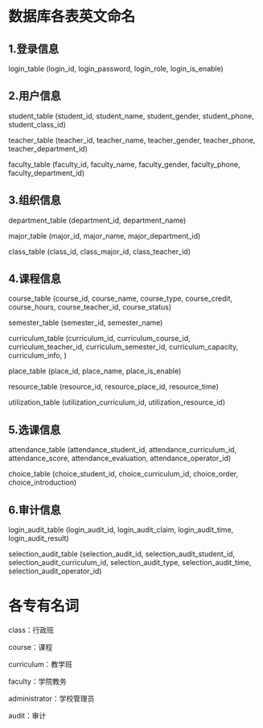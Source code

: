 # 数据库各表英文命名

## 1.登录信息

login_table (login_id, login_password, login_role, login_is_enable)

## 2.用户信息

student_table (student_id, student_name, student_gender, student_phone, student_class_id)

teacher_table (teacher_id, teacher_name, teacher_gender, teacher_phone, teacher_department_id)

faculty_table (faculty_id, faculty_name, faculty_gender, faculty_phone, faculty_department_id)

## 3.组织信息

department_table (department_id, department_name)

major_table (major_id, major_name, major_department_id)

class_table (class_id, class_major_id, class_teacher_id)

## 4.课程信息

course_table (course_id, course_name, course_type, course_credit, course_hours, course_teacher_id, course_status)

semester_table (semester_id, semester_name)

curriculum_table (curriculum_id, curriculum_course_id, curriculum_teacher_id, curriculum_semester_id, curriculum_capacity, curriculum_info, )

place_table (place_id, place_name, place_is_enable)

resource_table (resource_id, resource_place_id, resource_time)

utilization_table (utilization_curriculum_id, utilization_resource_id)

## 5.选课信息

attendance_table (attendance_student_id, attendance_curriculum_id, attendance_score, attendance_evaluation, attendance_operator_id)

choice_table (choice_student_id, choice_curriculum_id, choice_order, choice_introduction)

## 6.审计信息

login_audit_table (login_audit_id, login_audit_claim, login_audit_time, login_audit_result)

selection_audit_table (selection_audit_id, selection_audit_student_id, selection_audit_curriculum_id, selection_audit_type, selection_audit_time, selection_audit_operator_id)

# 各专有名词

class：行政班

course：课程

curriculum：教学班

faculty：学院教务

administrator：学校管理员



audit：审计